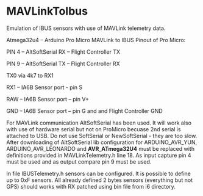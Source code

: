 # MAVLinkToIbus
Emulation of IBUS sensors with use of MAVLink telemetry data.

Atmega32u4 – Arduino Pro Micro MAVLink to IBUS 
Pinout of Pro Micro:

PIN 4 – AltSoftSerial RX – Flight Controller TX

PIN 9 – AltSoftSerial TX – Flight Controller RX

TX0 via 4k7 to RX1

RX1 – IA6B Sensor port - pin S

RAW – IA6B Sensor port – pin V+ 

GND – IA6B Sensor port – pin G and and Flight Controller GND

For MAVLink communication AltSoftSerial has been used. It will work also with use of hardware serial but not on ProMicro becuase 2nd serial is attached to USB. Do not use SoftSerial or NewSoftSerial - they are too slow.
After downloading of AltSoftSerial lib configuration for ARDUINO_AVR_YUN, ARDUINO_AVR_LEONARDO and __AVR_ATmega32U4__ must be replaced with definitions provided in MAVLinkTelemetry.h line 18. As input capture pin 4 must be used and as output compare pin 9 must be used.

In file IBUSTelemetry.h sensors can be configured. It is possible to define up to 0xF sensors. All already defined 2 bytes sensors (everything but not GPS) should works with RX patched using bin file from i6 directory.


